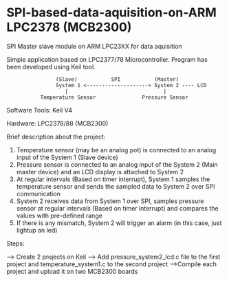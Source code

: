 # SPI-based-data-aquisition-on-ARM LPC2378 (MCB2300)

SPI Master slave module on ARM LPC23XX for data aquisition

Simple application based on LPC2377/78 Microcontroller. Program has been developed using Keil tool.



                    (Slave)	          SPI	        (Master)
                    System 1 <--------------------> System 2 ---- LCD
                       |			                   |
               Temperature Sensor 	            Pressure Sensor


Software Tools:
      Keil V4
      
Hardware:
      LPC2378/88 (MCB2300)
      
Brief description about the project:

1. Temperature sensor (may be an analog pot) is connected to an analog input of the System 1 (Slave device)
2. Pressure sensor is connected to an analog input of the System 2 (Main master device) and an LCD display is attached to System 2 
3. At regular intervals (Based on timer interrupt), System 1 samples the temperature sensor and sends the sampled data to System 2 over SPI communication
4. System 2 receives data from System 1 over SPI, samples pressure sensor at regular intervals (Based on timer interrupt) and compares the values with pre-defined range
5. If there is any mismatch, System 2 will trigger an alarm (in this case, just lightup an led)

Steps:

--> Create 2 projects on Keil
--> Add pressure_system2_lcd.c file to the first project and temperature_system1.c to the second project
-->Compile each project and upload it on two MCB2300 boards

